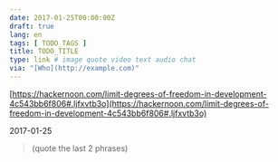 ```yaml
---
date: 2017-01-25T00:00:00Z
draft: true
lang: en
tags: [ TODO_TAGS ]
title: TODO_TITLE
type: link # image quote video text audio chat
via: "[Who](http://example.com)"
---
```



[https://hackernoon.com/limit-degrees-of-freedom-in-development-4c543bb6f806#.ljfxvtb3o](https://hackernoon.com/limit-degrees-of-freedom-in-development-4c543bb6f806#.ljfxvtb3o)

2017-01-25
> (quote the last 2 phrases)
